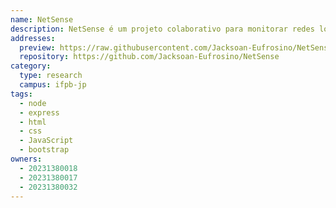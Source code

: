 ```yaml
---
name: NetSense
description: NetSense é um projeto colaborativo para monitorar redes locais, focado na análise de tráfego. Ele fornece estatísticas detalhadas e emite alertas sobre conexões HTTP inseguras, ajudando a reforçar a proteção contra possíveis conexões indesejadas.
addresses:
  preview: https://raw.githubusercontent.com/Jacksoan-Eufrosino/NetSense/refs/heads/main/images/landPage.png
  repository: https://github.com/Jacksoan-Eufrosino/NetSense
category:
  type: research
  campus: ifpb-jp
tags:
  - node
  - express
  - html
  - css
  - JavaScript
  - bootstrap
owners:
  - 20231380018
  - 20231380017
  - 20231380032
---
```

